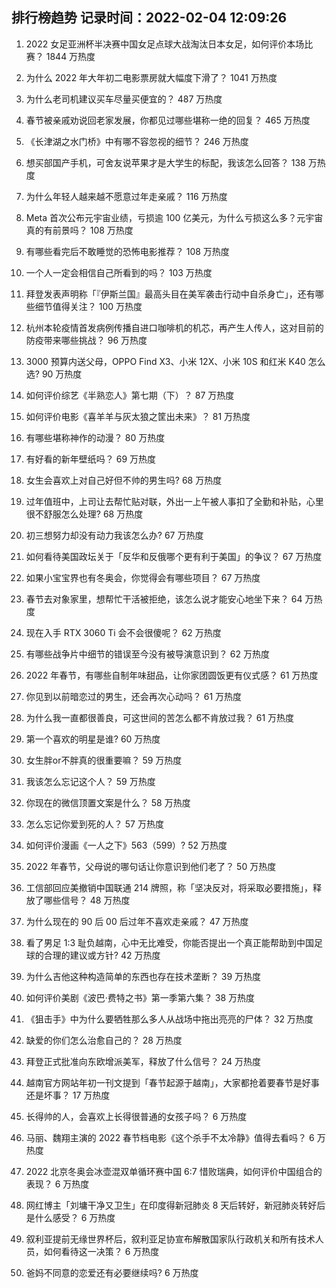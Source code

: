 
## 排行榜趋势 记录时间：2022-02-04 12:09:26
  
  1. 2022 女足亚洲杯半决赛中国女足点球大战淘汰日本女足，如何评价本场比赛？ 1844 万热度
    
  2. 为什么 2022 年大年初二电影票房就大幅度下滑了？ 1041 万热度
    
  3. 为什么老司机建议买车尽量买便宜的？ 487 万热度
    
  4. 春节被亲戚劝说回老家发展，你都见过哪些堪称一绝的回复？ 465 万热度
    
  5. 《长津湖之水门桥》中有哪不容忽视的细节？ 246 万热度
    
  6. 想买部国产手机，可舍友说苹果才是大学生的标配，我该怎么回答？ 138 万热度
    
  7. 为什么年轻人越来越不愿意过年走亲戚？ 116 万热度
    
  8. Meta 首次公布元宇宙业绩，亏损逾 100 亿美元，为什么亏损这么多？元宇宙真的有前景吗？ 108 万热度
    
  9. 有哪些看完后不敢睡觉的恐怖电影推荐？ 108 万热度
    
  10. 一个人一定会相信自己所看到的吗？ 103 万热度
    
  11. 拜登发表声明称「『伊斯兰国』最高头目在美军袭击行动中自杀身亡」，还有哪些细节值得关注？ 100 万热度
    
  12. 杭州本轮疫情首发病例传播自进口咖啡机的机芯，再产生人传人，这对目前的防疫带来哪些挑战？ 96 万热度
    
  13. 3000 预算内送父母，OPPO Find X3、小米 12X、小米 10S 和红米 K40 怎么选? 90 万热度
    
  14. 如何评价综艺《半熟恋人》第七期（下）？ 87 万热度
    
  15. 如何评价电影《喜羊羊与灰太狼之筐出未来》？ 81 万热度
    
  16. 有哪些堪称神作的动漫？ 80 万热度
    
  17. 有好看的新年壁纸吗？ 69 万热度
    
  18. 女生会喜欢上对自己好但不帅的男生吗? 68 万热度
    
  19. 过年值班中，上司让去帮忙贴对联，外出一上午被人事扣了全勤和补贴，心里很不舒服怎么处理? 68 万热度
    
  20. 初三想努力却没有动力我该怎么办? 67 万热度
    
  21. 如何看待美国政坛关于「反华和反俄哪个更有利于美国」的争议？ 67 万热度
    
  22. 如果小宝宝界也有冬奥会，你觉得会有哪些项目？ 67 万热度
    
  23. 春节去对象家里，想帮忙干活被拒绝，该怎么说才能安心地坐下来？ 64 万热度
    
  24. 现在入手 RTX 3060 Ti 会不会很傻呢？ 62 万热度
    
  25. 有哪些战争片中细节的错误至今没有被导演意识到？ 62 万热度
    
  26. 2022 年春节，有哪些自制年味甜品，让你家团圆饭更有仪式感？ 61 万热度
    
  27. 你见到以前暗恋过的男生，还会再次心动吗？ 61 万热度
    
  28. 为什么我一直都很善良，可这世间的苦怎么都不肯放过我？ 61 万热度
    
  29. 第一个喜欢的明星是谁? 60 万热度
    
  30. 女生胖or不胖真的很重要嘛？ 59 万热度
    
  31. 我该怎么忘记这个人？ 59 万热度
    
  32. 你现在的微信顶置文案是什么？ 58 万热度
    
  33. 怎么忘记你爱到死的人？ 57 万热度
    
  34. 如何评价漫画《一人之下》563（599）? 52 万热度
    
  35. 2022 年春节，父母说的哪句话让你意识到他们老了？ 50 万热度
    
  36. 工信部回应美撤销中国联通 214 牌照，称「坚决反对，将采取必要措施」，释放了哪些信号？ 48 万热度
    
  37. 为什么现在的 90 后 00 后过年不喜欢走亲戚？ 47 万热度
    
  38. 看了男足 1:3 耻负越南，心中无比难受，你能否提出一个真正能帮助到中国足球的合理的建议或方针? 42 万热度
    
  39. 为什么吉他这种构造简单的东西也存在技术垄断？ 39 万热度
    
  40. 如何评价美剧《波巴·费特之书》第一季第六集？ 38 万热度
    
  41. 《狙击手》中为什么要牺牲那么多人从战场中拖出亮亮的尸体？ 32 万热度
    
  42. 缺爱的你们怎么治愈自己的？ 28 万热度
    
  43. 拜登正式批准向东欧增派美军，释放了什么信号？ 24 万热度
    
  44. 越南官方网站年初一刊文提到「春节起源于越南」，大家都抢着要春节是好事还是坏事？ 17 万热度
    
  45. 长得帅的人，会喜欢上长得很普通的女孩子吗？ 6 万热度
    
  46. 马丽、魏翔主演的 2022 春节档电影《这个杀手不太冷静》值得去看吗？ 6 万热度
    
  47. 2022 北京冬奥会冰壶混双单循环赛中国 6:7 惜败瑞典，如何评价中国组合的表现？ 6 万热度
    
  48. 网红博主「刘墉干净又卫生」在印度得新冠肺炎 8 天后转好，新冠肺炎转好后是什么感受？ 6 万热度
    
  49. 叙利亚提前无缘世界杯后，叙利亚足协宣布解散国家队行政机关和所有技术人员，如何看待这一决策？ 6 万热度
    
  50. 爸妈不同意的恋爱还有必要继续吗? 6 万热度
    